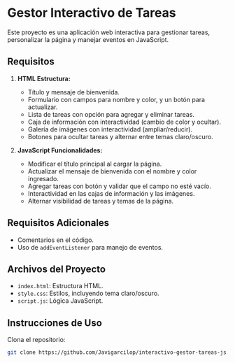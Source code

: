 # Gestor Interactivo de Tareas

Este proyecto es una aplicación web interactiva para gestionar tareas, personalizar la página y manejar eventos en JavaScript.

## Requisitos

1. **HTML Estructura:**
   - Título y mensaje de bienvenida.
   - Formulario con campos para nombre y color, y un botón para actualizar.
   - Lista de tareas con opción para agregar y eliminar tareas.
   - Caja de información con interactividad (cambio de color y ocultar).
   - Galería de imágenes con interactividad (ampliar/reducir).
   - Botones para ocultar tareas y alternar entre temas claro/oscuro.

2. **JavaScript Funcionalidades:**
   - Modificar el título principal al cargar la página.
   - Actualizar el mensaje de bienvenida con el nombre y color ingresado.
   - Agregar tareas con botón y validar que el campo no esté vacío.
   - Interactividad en las cajas de información y las imágenes.
   - Alternar visibilidad de tareas y temas de la página.

## Requisitos Adicionales
- Comentarios en el código.
- Uso de `addEventListener` para manejo de eventos.

## Archivos del Proyecto
- `index.html`: Estructura HTML.
- `style.css`: Estilos, incluyendo tema claro/oscuro.
- `script.js`: Lógica JavaScript.

## Instrucciones de Uso

Clona el repositorio:
```bash
git clone https://github.com/Javigarcilop/interactivo-gestor-tareas-js.git
